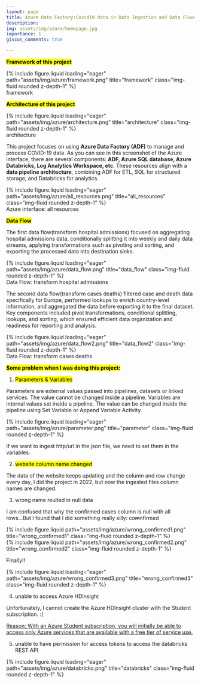 ```yaml
---
layout: page
title: Azure Data Factory:Covid19 data in Data Ingestion and Data Flows
description: 
img: assets/img/azure/homepage.jpg
importance: 1
giscus_comments: true

---
```



**<mark>Framework of this project </mark>**
<div class="row">
    <div class="col-sm mt-3 mt-md-0">
        {% include figure.liquid loading="eager" path="assets/img/azure/framework.png" title="framework" class="img-fluid rounded z-depth-1" %}
    </div>
</div>
<div class="caption">
    framework
</div>

**<mark>Architecture of this project </mark>**

<div class="row">
    <div class="col-sm mt-3 mt-md-0">
        {% include figure.liquid loading="eager" path="assets/img/azure/architecture.png" title="architecture" class="img-fluid rounded z-depth-1" %}
    </div>
</div>
<div class="caption">
    architecture
</div>

This project focuses on using **Azure Data Factory (ADF)** to manage and process COVID-19 data. As you can see in this screenshot of the Azure interface, there are several components: **ADF, Azure SQL database, Azure Databricks, Log Analytics Workspace, etc**. These resources align with a **data pipeline architecture**, combining ADF for ETL, SQL for structured storage, and Databricks for analytics.

<div class="row">
    <div class="col-sm mt-3 mt-md-0">
        {% include figure.liquid loading="eager" path="assets/img/azure/all_resources.png" title="all_resources" class="img-fluid rounded z-depth-1" %}
    </div>
</div>
<div class="caption">
    Azure interface: all resources
</div>




**<mark>Data Flow</mark>**

The first data flow(transform hospital admissions) focused on aggregating hospital admissions data, conditionally splitting it into weekly and daily data streams, applying transformations such as pivoting and sorting, and exporting the processed data into destination sinks.

<div class="row">
    <div class="col-sm mt-3 mt-md-0">
        {% include figure.liquid loading="eager" path="assets/img/azure/data_flow.png" title="data_flow" class="img-fluid rounded z-depth-1" %}
    </div>
</div>
<div class="caption">
    Data Flow: transform hospital admissions
</div>

The second data flow(transform cases deaths) filtered case and death data specifically for Europe, performed lookups to enrich country-level information, and aggregated the data before exporting it to the final dataset. Key components included pivot transformations, conditional splitting, lookups, and sorting, which ensured efficient data organization and readiness for reporting and analysis.

<div class="row">
    <div class="col-sm mt-3 mt-md-0">
        {% include figure.liquid loading="eager" path="assets/img/azure/data_flow2.png" title="data_flow2" class="img-fluid rounded z-depth-1" %}
    </div>
</div>
<div class="caption">
    Data Flow: transform cases deaths
</div>

**<mark>Some problem when I was doing this project:</mark>**
1. <mark>Parameters & Variables</mark>
  

Parameters are external values passed into pipelines, datasets or linked services. The value cannot be changed inside a pipeline.
Variables are internal values set inside a pipeline. The value can be changed inside the pipeline using Set Variable or Append Variable Activity.

<div class="row">
    <div class="col-sm mt-3 mt-md-0">
        {% include figure.liquid loading="eager" path="assets/img/azure/parameter.png" title="parameter" class="img-fluid rounded z-depth-1" %}
    </div>
</div>

If we want to ingest http/url in the json file, we need to set them in the variables.


2. <mark>website column name changed</mark>
  
The data of the website keeps updating and the column and row change every day, I did the project in 2022, but now the ingested files column names are changed.

3. wrong name reulted in null data
  

I am confused that why the confirmed cases column is null with all rows...But I found that I did something really silly: co~~m~~nfirmed


<div class="row justify-content-sm-center">
    <div class="col-sm-5 mt-3 mt-md-0">
        {% include figure.liquid path="assets/img/azure/wrong_confirmed1.png" title="wrong_confirmed1" class="img-fluid rounded z-depth-1" %}
    </div>
    <div class="col-sm-5 mt-3 mt-md-0">
        {% include figure.liquid path="assets/img/azure/wrong_confirmed2.png" title="wrong_confirmed2" class="img-fluid rounded z-depth-1" %}
    </div>
</div>

Finally!!

<div class="row">
    <div class="col-sm-8 mt-3 mt-md-0">
        {% include figure.liquid loading="eager" path="assets/img/azure/wrong_confirmed3.png" title="wrong_confirmed3" class="img-fluid rounded z-depth-1" %}
    </div>
</div>

4. unable to access Azure HDInsight

Unfortunately, I cannot create the Azure HDInsight cluster with the Student subscription. :(

[Reason: With an Azure Student subscription, you will initially be able to access only Azure services that are available with a free tier of service use.](https://learn.microsoft.com/en-us/answers/questions/179055/can-i-use-a-student-subscription-in-azure-to-creat)

5. unable to have permission for access tokens to access the databricks REST API

<div class="row">
    <div class="col-sm-8 mt-3 mt-md-0">
        {% include figure.liquid loading="eager" path="assets/img/azure/databricks.png" title="databricks" class="img-fluid rounded z-depth-1" %}
    </div>
</div>